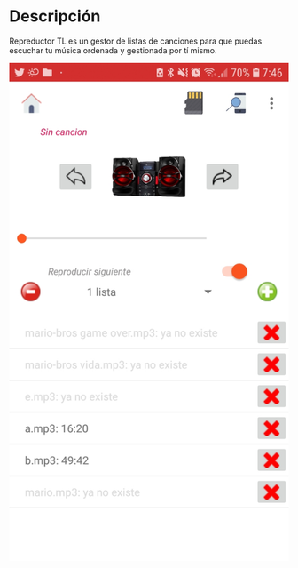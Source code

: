 



# Descripción

Repreductor TL es un gestor de listas de canciones para que puedas escuchar tu música ordenada y gestionada por tí mismo.

![Imagen programa](/images/program.jpg)